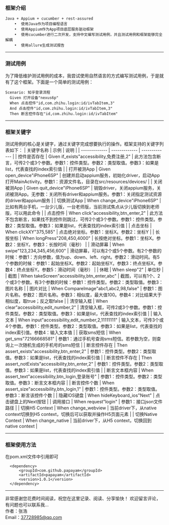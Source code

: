 ### 框架介绍
    Java + Appium + cucumber + rest-assured
        •  使用Java作为项目编程语言
        •  使用Appium作为App项目底层服务驱动框架
        •  使用cucumber进行二次开发，支持中文编写测试用例，并且测试用例和框架能够完全解耦
        •  使用allure生成测试报告
---
### 测试用例
为了降低维护测试用例的成本，我尝试使用自然语言的方式编写测试用例，于是就有了这个框架。下面是一个简单的测试用例：
  ```
  Scenario: 知乎登录流程
    Given 打开设备"nexus6p"
    When 点击控件"id,com.zhihu.login:id/ivTabItem,3"
    And 点击控件"id,com.zhihu.login:id/ivTabItem,3"
    Then 断言控件存在"id,com.zhihu.login:id/ivTabItem"
  ```
---
### 框架关键字
测试用例的核心是关键字，通过关键字完成想要执行的操作。框架支持的关键字列表如下：
| 关键字名称  | 示例 | 说明 |
| ------------- | ------------- | ------------- |
| 控件是否存在  | Given if_exists"accessibility,免费注册,2"  | 此方法包含断言，可传2个或3个参数。参数1：控件类型。参数2：类型取值。参数3：如果是list，代表查找的index索引值  |
| 打开被测App | Given open_device"iPhone6SP" | 创建并启动appium服务，初始化driver，启动App打开MainActivity。参数1：资源文件名，目录在src/resources/devices/ |
| 关闭被测App | Given quit_device"iPhone6SP" | 销毁driver，关闭appium服务，关闭被测App。无参数：关闭所有driver和appium服务。参数1：关闭指定测试资源的driver和appium服务 |
| 切换测试App | When change_device"iPhone6SP" | 比如有两台手机，一台少儿版，一台老师版，当前测试焦点从少儿版切换到老师版，可以用此命令 |
| 点击控件 | When click"accessibility,btn_enter,2" | 此方法不包含断言，如果找不到控件则跳过，可传2个或3个参数。参数1：控件类型。参数2：类型取值。参数3：如果是list，代表查找的index索引值 |
| 点击坐标 | When clickXY"375,585" | 点击绝对坐标。参数1：坐标X。参数2：坐标Y |
| 长按坐标 | When longPress"208,450,4000" | 长按绝对坐标。参数1：坐标X。参数2：坐标Y。参数3：长按时间（毫秒） |
| 滑动屏幕 | When swipe"123,234,345,456,600" | 滑动屏幕，可以有2个或5个参数。有2个参数的时候：参数1：方向参数，值为up、down、left、right。参数2：滑动时间。有5个参数的时候：参数1：起始坐标X。参数2：起始坐标Y。参数3：终点坐标X。参数4：终点坐标Y。参数5：滑动时间（毫秒） |
| 休眠 | When sleep"2" | 单位秒 |
| 截图 | When takeScreen"accessibility,btn_enter,abc" | 截图，可以有1个、2个或3个参数。有3个参数的时候：参数1：控件类型。参数2：类型取值。参数3：图片名称 |
| 图片对比 | When CompareImage"abc1,abc2,98,false" | 参数1：图片名称。参数2：图片名称。参数3：相似度，最大值100。参数4：对比结果大于相似度，取true；反之取false |
| 清空输入框 | When clear"accessibility,edit_number,2" | 清空输入框，可传2或3个参数。参数1：控件类型。参数2：类型取值。参数3：如果是list，代表查找的index索引值 |
| 输入文本 | When input"accessibility,edit_number,2,11111111" | 输入文本，可传3个或4个参数。参数1：控件类型。参数2：类型取值。参数3：如果是list，代表查找的index索引值。参数4：输入文本值 |
| 获取sms短信 | When get_sms"72166668581" | 参数1：通过手机号查询sms短信。若参数为空，则查询上一次随机生成的手机号的sms短信 |
| 断言控件存在 | Then assert_exists"accessibility,btn_enter,2" | 参数1：控件类型。参数2：类型取值。参数3：如果是list，代表查找的index索引值 |
| 断言控件不存在 | Then assert_notExists"accessibility,btn_enter,2" | 参数1：控件类型。参数2：类型取值。参数3：如果是list，代表查找的index索引值 |
| 断言文本框内容 | When assert_text"accessibility,btn_login,登录账号" | 参数1：控件类型。参数2：类型取值。参数3：断言文本框内容 |
| 断言控件个数 | When assert_size"accessibility,btn_login,1" | 参数1：控件类型。参数2：类型取值。参数3：断言该控件个数 |
| 隐藏IOS键盘 | When hideKeyboard_ios"Next" | 点击键盘上的Next按钮 |
| 调用接口 | When request"login" | 参数1：接口json文件路径 |
| 切换H5 Context | When change_webview | 当前driver下，从native context切换到H5 context，切换后可以获取并操作H5页面元素 |
| 切换Native Context | When change_native | 当前driver下，从H5 context，切换回到native context |

---
### 框架使用方法
在pom.xml文件中引用即可
  ```
    <dependency>
        <groupId>com.github.papayam</groupId>
        <artifactId>papayam</artifactId>
        <version>1.0.1</version>
    </dependency>
  ```
---
非常感谢您花费时间阅读，祝您在这里记录、阅读、分享愉快！ 欢迎留言评论，有问题也可以联系我...     
作者：张浩     
Email：37728985@qq.com
